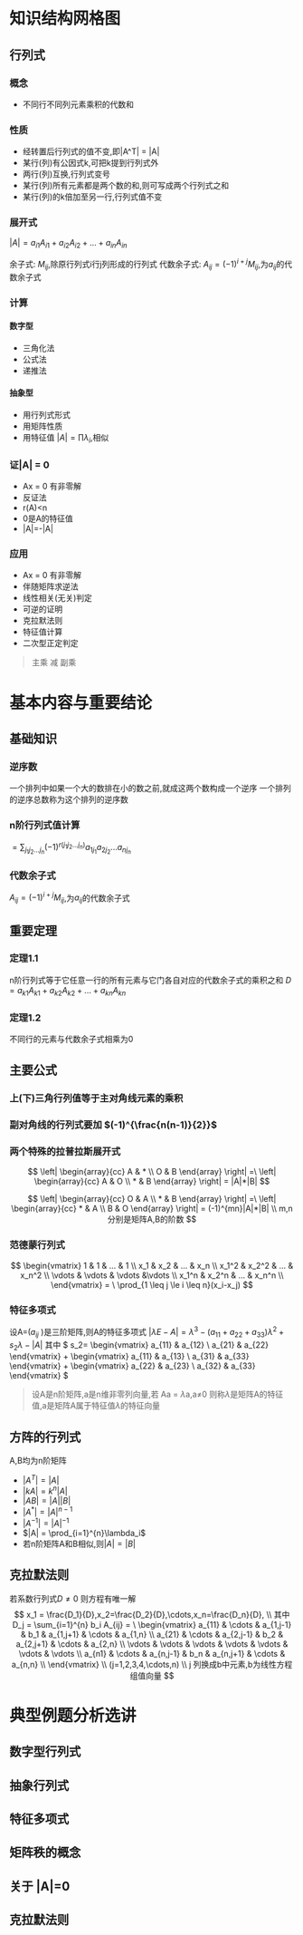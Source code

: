 # 知识结构网格图
## 行列式
### 概念
- 不同行不同列元素乘积的代数和
### 性质
- 经转置后行列式的值不变,即|A^T| = |A|
- 某行(列)有公因式k,可把k提到行列式外
- 两行(列)互换,行列式变号
- 某行(列)所有元素都是两个数的和,则可写成两个行列式之和
- 某行(列)的k倍加至另一行,行列式值不变
### 展开式
$|A| = a_{i1}A_{i1} + a_{i2}A_{i2}+ ... + a_{in}A_{in}$ 

余子式: $M_{ij}$,除原行列式i行j列形成的行列式
代数余子式: $A_{ij} = (-1)^{i+j}M_{ij}$,为$a_{ij}$的代数余子式
### 计算
#### 数字型
- 三角化法
- 公式法
- 递推法
#### 抽象型
- 用行列式形式
- 用矩阵性质
- 用特征值 $|A| = \prod \lambda_i$,相似 
### 证|A| = 0
- Ax = 0 有非零解
- 反证法
- r(A)<n
- 0是A的特征值
- |A|=-|A|
### 应用
- Ax = 0 有非零解
- 伴随矩阵求逆法
- 线性相关(无关)判定
- 可逆的证明
- 克拉默法则
- 特征值计算
- 二次型正定判定

> 主乘 减 副乘

# 基本内容与重要结论
## 基础知识
### 逆序数
一个排列中如果一个大的数排在小的数之前,就成这两个数构成一个逆序
一个排列的逆序总数称为这个排列的逆序数
### n阶行列式值计算
$=\sum_{j_1j_2...j_n}(-1)^{r(j_1j_2...j_n)}a_{1j_1}a_{2j_2}...a_{nj_n}$
### 代数余子式
$A_{ij} = (-1)^{i+j}M_{ij}$,为$a_{ij}$的代数余子式


## 重要定理
### 定理1.1
n阶行列式等于它任意一行的所有元素与它门各自对应的代数余子式的乘积之和
$D = a_{k1}A_{k1}+a_{k2}A_{k2}+...+a_{kn}A_{kn}$ 

### 定理1.2
不同行的元素与代数余子式相乘为0

## 主要公式
### 上(下)三角行列值等于主对角线元素的乘积
### 副对角线的行列式要加 $(-1)^{\frac{n(n-1)}{2}}$ 
### 两个特殊的拉普拉斯展开式
$$
\left|
    \begin{array}{cc}
        A & * \\
        O & B
    \end{array}
\right|
=\
\left|
    \begin{array}{cc}
        A & O \\
        * & B
    \end{array}
\right|
= |A|*|B|
$$

$$
\left|
    \begin{array}{cc}
        O & A \\
        * & B
    \end{array}
\right|
=\
\left|
    \begin{array}{cc}
        * & A \\
        B & O
    \end{array}
\right|
= (-1)^{mn}|A|*|B| \\
m,n 分别是矩阵A,B的阶数
$$

### 范德蒙行列式
$$
\begin{vmatrix}
    1 & 1 & ... & 1 \\
    x_1 & x_2 & ... & x_n \\
    x_1^2 & x_2^2 & ... & x_n^2 \\
    \vdots & \vdots & \vdots &\vdots \\
    x_1^n & x_2^n & ... & x_n^n  \\
\end{vmatrix} 
= \ 
\prod_{1 \leq j \le i \leq n}(x_i-x_j)
$$

### 特征多项式
设A=($a_{ij}$ )是三阶矩阵,则A的特征多项式
$|\lambda E-A| = \lambda^3-(a_{11}+a_{22}+a_{33})\lambda^2+s_2\lambda -|A|$ 
其中 $
s_2=
\begin{vmatrix}
    a_{11} & a_{12} \\
    a_{21} & a_{22}
\end{vmatrix}
+
\begin{vmatrix}
    a_{11} & a_{13} \\
    a_{31} & a_{33}
\end{vmatrix}
+
\begin{vmatrix}
    a_{22} & a_{23} \\
    a_{32} & a_{33}
\end{vmatrix}
$ 

> 设A是n阶矩阵,a是n维非零列向量,若
> Aa = $\lambda$a,a$\neq$0
> 则称$\lambda$是矩阵A的特征值,a是矩阵A属于特征值$\lambda$的特征向量
## 方阵的行列式
A,B均为n阶矩阵
- $|A^T| = |A|$
- $|kA|=k^n|A|$
- $|AB| = |A||B|$
- $|A^*| = |A|^{n-1}$
- $|A^{-1}| = |A|^{-1}$
- $|A| = \prod_{i=1}^{n}\lambda_i$ 
- 若n阶矩阵A和B相似,则$|A|=|B|$    
## 克拉默法则
若系数行列式$D \neq 0$
则方程有唯一解
$$
x_1 = \frac{D_1}{D},x_2=\frac{D_2}{D},\cdots,x_n=\frac{D_n}{D}, \\
其中D_j = \sum_{i=1}^{n} b_i A_{ij} = \
\begin{vmatrix}
    a_{11}  & \cdots & a_{1,j-1} & b_1 & a_{1,j+1} & \cdots & a_{1,n} \\
    a_{21}  & \cdots & a_{2,j-1} & b_2 & a_{2,j+1} & \cdots & a_{2,n} \\
    \vdots  & \vdots & \vdots & \vdots & \vdots & \vdots & \vdots \\
    a_{n1}  & \cdots & a_{n,j-1} & b_n & a_{n,j+1} & \cdots & a_{n,n} \\
\end{vmatrix} \\
(j=1,2,3,4,\cdots,n) \\
j 列换成b中元素,b为线性方程组值向量
$$


# 典型例题分析选讲
## 数字型行列式
## 抽象行列式
## 特征多项式
## 矩阵秩的概念
## 关于 |A|=0
## 克拉默法则
## 



